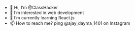 - 👋 Hi, I’m @ClassHacker
- 👀 I’m interested in web development
- 🌱 I’m currently learning React.js
- 📫 How to reach me? ping @ajay_dayma_1401 on Instagram

<!---
ClassHacker/ClassHacker is a ✨ special ✨ repository because its `README.md` (this file) appears on your GitHub profile.
You can click the Preview link to take a look at your changes.
--->
